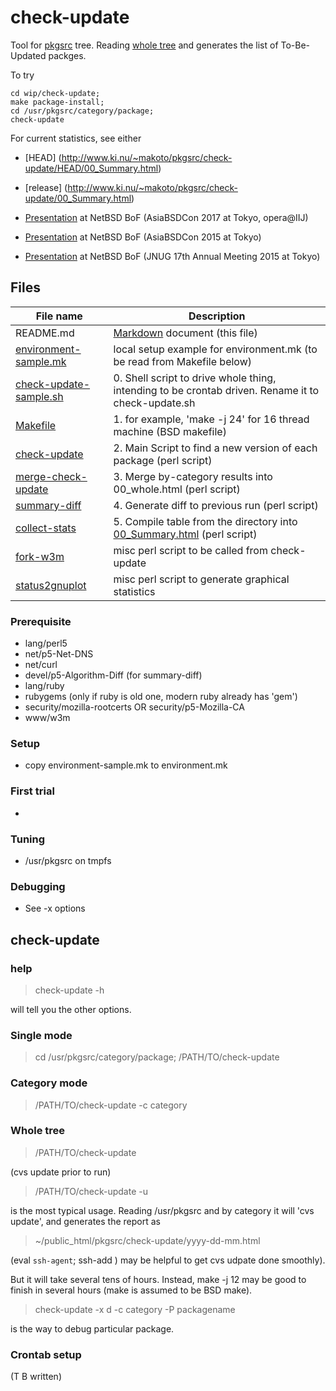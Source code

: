 # check-update

Tool for [pkgsrc](http://www.netbsd.org/docs/software/packages.html)
tree. Reading [whole tree](http://cvsweb.netbsd.org/bsdweb.cgi/pkgsrc/)
and generates the list of To-Be-Updated packges.

To try

	cd wip/check-update;
	make package-install;
	cd /usr/pkgsrc/category/package;
	check-update

For current statistics, see either

- [HEAD] (http://www.ki.nu/~makoto/pkgsrc/check-update/HEAD/00_Summary.html)
- [release] (http://www.ki.nu/~makoto/pkgsrc/check-update/00_Summary.html)


- [Presentation](http://www.ki.nu/~makoto/mef/20170310/)
at NetBSD BoF (AsiaBSDCon 2017 at Tokyo, opera@IIJ)

- [Presentation](http://www.ki.nu/~makoto/mef/20150313/)
at NetBSD BoF (AsiaBSDCon 2015 at Tokyo)

- [Presentation](http://www.ki.nu/~makoto/mef/20150711/)
at NetBSD BoF (JNUG 17th Annual Meeting 2015 at Tokyo)

## Files

File name  | Description
---------- | -------------
README.md	      |   [Markdown](https://help.github.com/articles/markdown-basics/) document  (this file)
[environment-sample.mk](environment-sample.mk) |  local setup example for environment.mk (to be read from Makefile below)
[check-update-sample.sh](check-update-sample.sh)| 0. Shell script to drive whole thing, intending to be crontab driven. Rename it to check-update.sh
[Makefile](Makefile)		         | 1. for example,  'make -j 24' for 16 thread machine (BSD makefile)
[check-update](check-update)             | 2. Main Script to find a new version of each package  (perl script) 
[merge-check-update](merge-check-update) | 3. Merge by-category results into 00_whole.html  (perl script) 
[summary-diff](summary-diff)             | 4. Generate diff to previous run (perl script)
[collect-stats](collect-stats)	         | 5. Compile table from the directory into [00_Summary.html](http://www.ki.nu/~makoto/pkgsrc/check-update/00_Summary.html)  (perl script) 
[fork-w3m](fork-w3m)                     | misc perl script to be called from check-update
[status2gnuplot](status2gnuplot)	 | misc perl script to generate graphical statistics
### Prerequisite
  - lang/perl5
  - net/p5-Net-DNS
  - net/curl
  - devel/p5-Algorithm-Diff (for summary-diff)
  - lang/ruby
  - rubygems (only if ruby is old one, modern ruby already has 'gem')
  - security/mozilla-rootcerts OR security/p5-Mozilla-CA
  - www/w3m
  
### Setup
  - copy environment-sample.mk to environment.mk

### First trial
  - 

### Tuning
  - /usr/pkgsrc on tmpfs

### Debugging
  - See -x options


## check-update
### help
>  check-update -h

will tell you the other options.

### Single mode

> cd /usr/pkgsrc/category/package; /PATH/TO/check-update

### Category mode

> /PATH/TO/check-update -c category

### Whole tree

> /PATH/TO/check-update

(cvs update prior to run)

> /PATH/TO/check-update -u

is the most typical usage. Reading /usr/pkgsrc and by category
it will 'cvs update', and generates the report as

>  ~/public_html/pkgsrc/check-update/yyyy-dd-mm.html

(eval `ssh-agent`; ssh-add ) may be helpful to get
cvs udpate done smoothly).

But it will take several tens of hours.
Instead, make -j 12 may be good to finish in several hours
(make is assumed to be BSD make).

>  check-update -x d -c category -P packagename

is the way to debug particular package.

### Crontab setup
(T B written)

